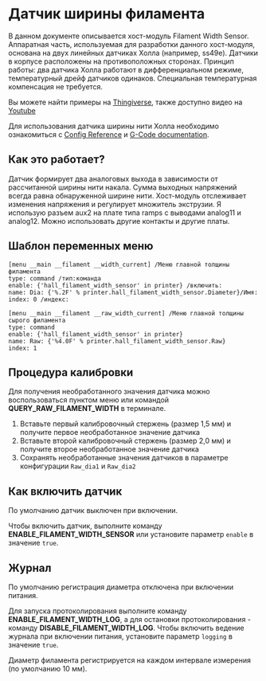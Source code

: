# Датчик ширины филамента

В данном документе описывается хост-модуль Filament Width Sensor. Аппаратная часть, используемая для разработки данного хост-модуля, основана на двух линейных датчиках Холла (например, ss49e). Датчики в корпусе расположены на противоположных сторонах. Принцип работы: два датчика Холла работают в дифференциальном режиме, температурный дрейф датчиков одинаков. Специальная температурная компенсация не требуется.

Вы можете найти примеры на [Thingiverse](https://www.thingiverse.com/thing:4138933), также доступно видео на [Youtube](https://www.youtube.com/watch?v=TDO9tME8vp4)

Для использования датчика ширины нити Холла необходимо ознакомиться с [Config Reference](Config_Reference.md#hall_filament_width_sensor) и [G-Code documentation](G-Codes.md#hall_filament_width_sensor).

## Как это работает?

Датчик формирует два аналоговых выхода в зависимости от рассчитанной ширины нити накала. Сумма выходных напряжений всегда равна обнаруженной ширине нити. Хост-модуль отслеживает изменения напряжения и регулирует множитель экструзии. Я использую разъем aux2 на плате типа ramps с выводами analog11 и analog12. Можно использовать другие контакты и другие платы.

## Шаблон переменных меню

```
[menu __main __filament __width_current] /Меню главной толщины филамента
type: command /тип:команда
enable: {'hall_filament_width_sensor' in printer} /включить:
name: Dia: {'%.2F' % printer.hall_filament_width_sensor.Diameter}/Имя:
index: 0 /индекс:

[menu __main __filament __raw_width_current] /Меню главной толщины сырого филамента
type: command
enable: {'hall_filament_width_sensor' in printer}
name: Raw: {'%4.0F' % printer.hall_filament_width_sensor.Raw}
index: 1
```

## Процедура калибровки

Для получения необработанного значения датчика можно воспользоваться пунктом меню или командой **QUERY_RAW_FILAMENT_WIDTH** в терминале.

1. Вставьте первый калибровочный стержень (размер 1,5 мм) и получите первое необработанное значение датчика
1. Вставьте второй калибровочный стержень (размер 2,0 мм) и получите второе необработанное значение датчика
1. Сохранять необработанные значения датчиков в параметре конфигурации `Raw_dia1` и `Raw_dia2`

## Как включить датчик

По умолчанию датчик выключен при включении.

Чтобы включить датчик, выполните команду **ENABLE_FILAMENT_WIDTH_SENSOR** или установите параметр `enable` в значение `true`.

## Журнал

По умолчанию регистрация диаметра отключена при включении питания.

Для запуска протоколирования выполните команду **ENABLE_FILAMENT_WIDTH_LOG**, а для остановки протоколирования - команду **DISABLE_FILAMENT_WIDTH_LOG**. Чтобы включить ведение журнала при включении питания, установите параметр `logging` в значение `true`.

Диаметр филамента регистрируется на каждом интервале измерения (по умолчанию 10 мм).
